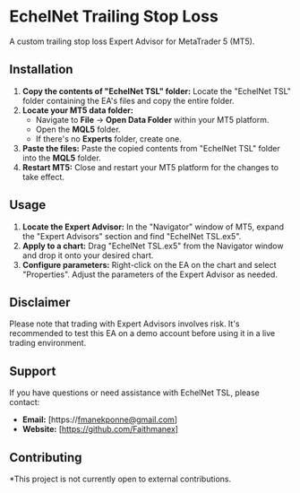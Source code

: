 # EchelNet Trailing Stop Loss

A custom trailing stop loss Expert Advisor for MetaTrader 5 (MT5).

## Installation

1. **Copy the contents of "EchelNet TSL" folder:** Locate the "EchelNet TSL" folder containing the EA's files and copy the entire folder.
2. **Locate your MT5 data folder:**  
   * Navigate to **File** -> **Open Data Folder** within your MT5 platform.
   * Open the **MQL5** folder. 
   * If there's no **Experts** folder, create one. 
3. **Paste the files:** Paste the copied contents from "EchelNet TSL" folder into the **MQL5** folder.
4. **Restart MT5:** Close and restart your MT5 platform for the changes to take effect.

## Usage

1. **Locate the Expert Advisor:** In the "Navigator" window of MT5, expand the "Expert Advisors" section and find "EchelNet TSL.ex5".
2. **Apply to a chart:** Drag "EchelNet TSL.ex5" from the Navigator window and drop it onto your desired chart.
3. **Configure parameters:**  Right-click on the EA on the chart and select "Properties". Adjust the parameters of the Expert Advisor as needed.

## Disclaimer

Please note that trading with Expert Advisors involves risk. It's recommended to test this EA on a demo account before using it in a live trading environment.

## Support

If you have questions or need assistance with EchelNet TSL, please contact:

* **Email:** [https://fmanekponne@gmail.com] 
* **Website:** [https://github.com/Faithmanex] 

## Contributing

*This project is not currently open to external contributions. 


